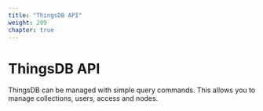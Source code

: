 ```yaml
---
title: "ThingsDB API"
weight: 209
chapter: true
---
```


# ThingsDB API

ThingsDB can be managed with simple query commands. This allows you to manage
collections, users, access and nodes.
